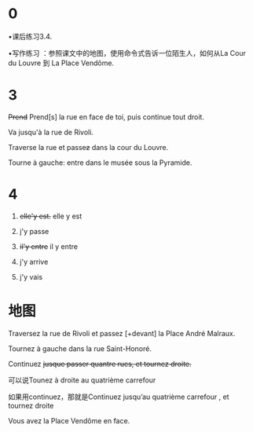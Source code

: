 # 0

•课后练习3.4.

•写作练习 ：参照课文中的地图，使用命令式告诉一位陌生人，如何从La Cour du Louvre 到 La Place Vendôme.

# 3

~~Prend~~ Prend[s] la rue en face de toi, puis continue tout droit. 

Va jusqu'à la rue de Rivoli. 

Traverse la rue et passe~~z~~ dans la cour du Louvre. 

Tourne à gauche: entre dans le musée sous la Pyramide.



# 4

1. ~~elle'y est.~~ elle y est

2. j'y passe

3. ~~il'y entre~~ il y entre

4. j'y arrive

5. j'y vais

    

#  地图



Traversez la rue de Rivoli et passez [+devant] la Place André Malraux.

Tournez à gauche dans la rue Saint-Honoré. 

Continuez ~~jusque passer quantre rues, et tournez droite.~~

可以说Tounez à droite au quatrième carrefour

如果用continuez，那就是Continuez jusqu’au quatrième carrefour , et tournez droite 

Vous avez la Place Vendôme en face.